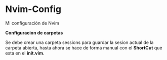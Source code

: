 # Nvim-Config
Mi configuración de Nvim

**Configuracion de carpetas**

Se debe crear una carpeta sessions para guardar la sesion actual de la carpeta abierta, hasta ahora se hace de forma manual con el __ShortCut__ que esta en el __init.vim__.
